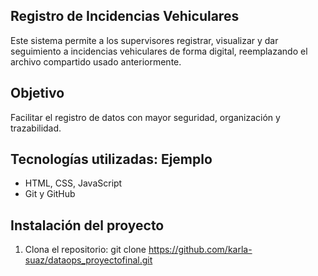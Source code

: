 ## Registro de Incidencias Vehiculares

Este sistema permite a los supervisores registrar, visualizar y dar seguimiento a incidencias vehiculares de forma digital, reemplazando el archivo compartido usado anteriormente.

## Objetivo

Facilitar el registro de datos con mayor seguridad, organización y trazabilidad.

## Tecnologías utilizadas: Ejemplo

- HTML, CSS, JavaScript
- Git y GitHub

## Instalación del proyecto

1. Clona el repositorio:
git clone https://github.com/karla-suaz/dataops_proyectofinal.git
